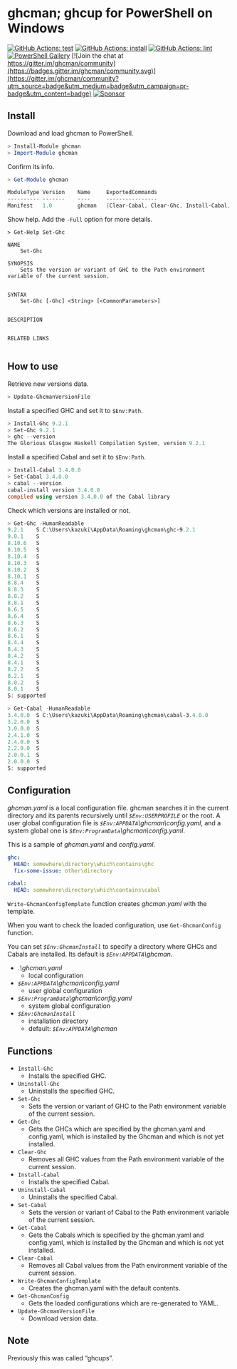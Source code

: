 # ghcman; ghcup for PowerShell on Windows

[![GitHub Actions: test](https://github.com/kakkun61/ghcman/workflows/test/badge.svg)](https://github.com/kakkun61/ghcman/actions?query=workflow%3Atest) [![GitHub Actions: install](https://github.com/kakkun61/ghcman/workflows/install/badge.svg)](https://github.com/kakkun61/ghcman/actions?query=workflow%3Ainstall) [![GitHub Actions: lint](https://github.com/kakkun61/ghcman/workflows/lint/badge.svg)](https://github.com/kakkun61/ghcman/actions?query=workflow%3Alint) [![PowerShell Gallery](https://img.shields.io/powershellgallery/p/ghcman.svg)](https://www.powershellgallery.com/packages/ghcman/) [![Join the chat at https://gitter.im/ghcman/community](https://badges.gitter.im/ghcman/community.svg)](https://gitter.im/ghcman/community?utm_source=badge&utm_medium=badge&utm_campaign=pr-badge&utm_content=badge) [![Sponsor](https://img.shields.io/badge/Sponsor-%E2%9D%A4-red?logo=GitHub)](https://github.com/sponsors/kakkun61)

## Install

Download and load ghcman to PowerShell.

```powershell
> Install-Module ghcman
> Import-Module ghcman
```

Confirm its info.

```powershell
> Get-Module ghcman

ModuleType Version    Name     ExportedCommands
---------- -------    ----     ----------------
Manifest   1.0        ghcman   {Clear-Cabal, Clear-Ghc, Install-Cabal, Install-Ghc...}
```

Show help. Add the `-Full` option for more details.

```
> Get-Help Set-Ghc

NAME
    Set-Ghc

SYNOPSIS
    Sets the version or variant of GHC to the Path environment variable of the current session.


SYNTAX
    Set-Ghc [-Ghc] <String> [<CommonParameters>]


DESCRIPTION


RELATED LINKS


```

## How to use

Retrieve new versions data.

```powershell
> Update-GhcmanVersionFile
```

Install a specified GHC and set it to `$Env:Path`.

```powershell
> Install-Ghc 9.2.1
> Set-Ghc 9.2.1
> ghc --version
The Glorious Glasgow Haskell Compilation System, version 9.2.1
```

Install a specified Cabal and set it to `$Env:Path`.

```powershell
> Install-Cabal 3.4.0.0
> Set-Cabal 3.4.0.0
> cabal --version
cabal-install version 3.4.0.0
compiled using version 3.4.0.0 of the Cabal library
```

Check which versions are installed or not.

```powershell
> Get-Ghc -HumanReadable
9.2.1    S C:\Users\kazuki\AppData\Roaming\ghcman\ghc-9.2.1
9.0.1    S
8.10.6   S
8.10.5   S
8.10.4   S
8.10.3   S
8.10.2   S
8.10.1   S
8.8.4    S
8.8.3    S
8.8.2    S
8.8.1    S
8.6.5    S
8.6.4    S
8.6.3    S
8.6.2    S
8.6.1    S
8.4.4    S
8.4.3    S
8.4.2    S
8.4.1    S
8.2.2    S
8.2.1    S
8.0.2    S
8.0.1    S
S: supported
```

```powershell
> Get-Cabal -HumanReadable
3.4.0.0  S C:\Users\kazuki\AppData\Roaming\ghcman\cabal-3.4.0.0
3.2.0.0  S
3.0.0.0  S
2.4.1.0  S
2.4.0.0  S
2.2.0.0  S
2.0.0.1  S
2.0.0.0  S
S: supported
```

## Configuration

_ghcman.yaml_ is a local configuration file. ghcman searches it in the current directory and its parents recursively until _`$Env:USERPROFILE`_ or the root. A user global configuration file is _`$Env:APPDATA`\ghcman\config.yaml_, and a system global one is _`$Env:ProgramData`\ghcman\config.yaml_.

This is a sample of _ghcman.yaml_ and _config.yaml_.

```yaml
ghc:
  HEAD: somewhere\directory\which\contains\ghc
  fix-some-issue: other\directory

cabal:
  HEAD: somewhere\directory\which\contains\cabal
```

`Write-GhcmanConfigTemplate` function creates _ghcman.yaml_ with the template.

When you want to check the loaded configuration, use `Get-GhcmanConfig` function.

You can set _`$Env:GhcmanInstall`_ to specify a directory where GHCs and Cabals are installed. Its default is _`$Env:APPDATA`\ghcman_.

- _.\ghcman.yaml_
  - local configuration
- _`$Env:APPDATA`\ghcman\config.yaml_
  - user global configuration
- _`$Env:ProgramData`\ghcman\config.yaml_
  - system global configuration
- _`$Env:GhcmanInstall`_
  - installation directory
  - default: _`$Env:APPDATA`\ghcman_

## Functions

- `Install-Ghc`
  - Installs the specified GHC.
- `Uninstall-Ghc`
  - Uninstalls the specified GHC.
- `Set-Ghc`
  - Sets the version or variant of GHC to the Path environment variable of the current session.
- `Get-Ghc`
  - Gets the GHCs which are specified by the ghcman.yaml and config.yaml, which is installed by the Ghcman and which is not yet installed.
- `Clear-Ghc`
  - Removes all GHC values from the Path environment variable of the current session.
- `Install-Cabal`
  - Installs the specified Cabal.
- `Uninstall-Cabal`
  - Uninstalls the specified Cabal.
- `Set-Cabal`
  - Sets the version or variant of Cabal to the Path environment variable of the current session.
- `Get-Cabal`
  - Gets the Cabals which is specified by the ghcman.yaml and config.yaml, which is installed by the Ghcman and which is not yet installed.
- `Clear-Cabal`
  - Removes all Cabal values from the Path environment variable of the current session.
- `Write-GhcmanConfigTemplate`
  - Creates the ghcman.yaml with the default contents.
- `Get-GhcmanConfig`
  - Gets the loaded configurations which are re-generated to YAML.
- `Update-GhcmanVersionFile`
  - Download version data.

## Note

Previously this was called “ghcups”.
